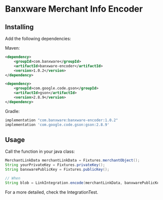 # Banxware Merchant Info Encoder

## Installing

Add the following dependencies:

Maven: 
```xml
<dependency>
    <groupId>com.banxware</groupId>
    <artifactId>banxware-encoder</artifactId>
    <version>1.0.2</version>
</dependency>

<dependency>
    <groupId>com.google.code.gson</groupId>
    <artifactId>gson</artifactId>
    <version>2.8.9</version>
</dependency>
```

Gradle:
```groovy
implementation "com.banxware:banxware-encoder:1.0.2"
implementation 'com.google.code.gson:gson:2.8.9'
```

## Usage

Call the function in your java class:

```java
MerchantLinkData merchantLinkData = Fixtures.merchantObject();
String yourPrivateKey = Fixtures.privateKey();
String banxwarePublicKey = Fixtures.publicKey();

// When
String blob = LinkIntegration.encode(merchantLinkData, banxwarePublicKey, yourPrivateKey);
```

For a more detailed, check the IntegrationTest.


